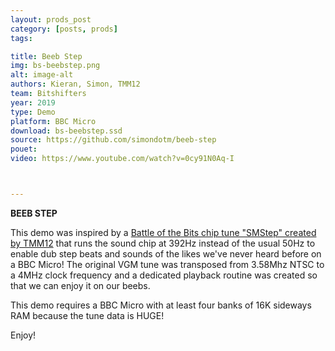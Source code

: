 ```yaml
---
layout: prods_post
category: [posts, prods]
tags: 

title: Beeb Step
img: bs-beebstep.png
alt: image-alt
authors: Kieran, Simon, TMM12
team: Bitshifters
year: 2019
type: Demo
platform: BBC Micro
download: bs-beebstep.ssd
source: https://github.com/simondotm/beeb-step
pouet: 
video: https://www.youtube.com/watch?v=0cy91N0Aq-I



---
```


**BEEB STEP**

This demo was inspired by a [Battle of the Bits chip tune "SMStep" created by TMM12](http://battleofthebits.org/arena/Entry/SMStep/24092/) that runs the sound chip at 392Hz instead of the usual 50Hz to enable dub step beats and sounds of the likes we've never heard before on a BBC Micro! The original VGM tune was transposed from 3.58Mhz NTSC to a 4MHz clock frequency and a dedicated playback routine was created so that we can enjoy it on our beebs.

This demo requires a BBC Micro with at least four banks of 16K sideways RAM because the tune data is HUGE!

Enjoy!
